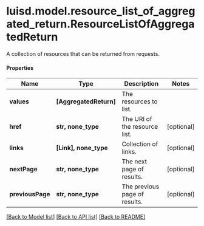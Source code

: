 # luisd.model.resource_list_of_aggregated_return.ResourceListOfAggregatedReturn

A collection of resources that can be returned from requests.

#### Properties
Name | Type | Description | Notes
------------ | ------------- | ------------- | -------------
**values** | **[AggregatedReturn]** | The resources to list. | 
**href** | **str, none_type** | The URI of the resource list. | [optional] 
**links** | **[Link], none_type** | Collection of links. | [optional] 
**nextPage** | **str, none_type** | The next page of results. | [optional] 
**previousPage** | **str, none_type** | The previous page of results. | [optional] 

[[Back to Model list]](../../README.md#documentation-for-models) [[Back to API list]](../../README.md#documentation-for-api-endpoints) [[Back to README]](../../README.md)

